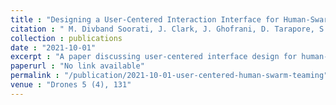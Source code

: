 ```yaml
---
title : "Designing a User-Centered Interaction Interface for Human-Swarm Teaming"
citation : " M. Divband Soorati, J. Clark, J. Ghofrani, D. Tarapore, S.D. Ramchurn, (2021). 'Designing a User-Centered Interaction Interface for Human-Swarm Teaming.' Drones 5 (4), 131."
collection : publications
date : "2021-10-01"
excerpt : "A paper discussing user-centered interface design for human-swarm teaming."
paperurl : "No link available"
permalink : "/publication/2021-10-01-user-centered-human-swarm-teaming"
venue : "Drones 5 (4), 131"
---
```

